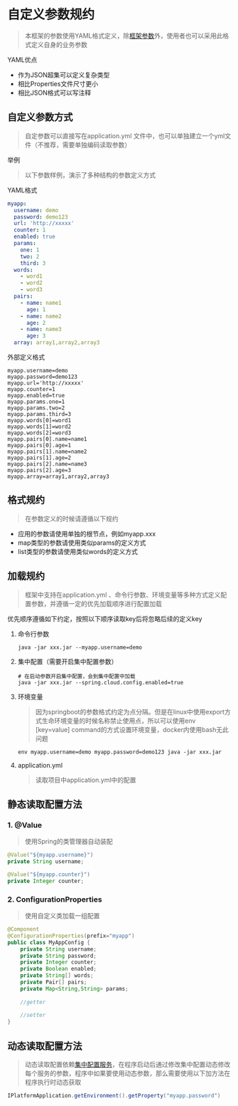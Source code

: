 # 自定义参数规约

> 本框架的参数使用YAML格式定义，除[框架参数](../../Properties.md)外，使用者也可以采用此格式定义自身的业务参数

YAML优点

* 作为JSON超集可以定义复杂类型
* 相比Properties文件尺寸更小
* 相比JSON格式可以写注释

## 自定义参数方式

> 自定参数可以直接写在application.yml 文件中，也可以单独建立一个yml文件（不推荐，需要单独编码读取参数）

举例

> 以下参数样例，演示了多种结构的参数定义方式

YAML格式

```yaml
myapp:
  username: demo
  password: demo123
  url: 'http://xxxxx'
  counter: 1
  enabled: true
  params:
    one: 1
    two: 2
    third: 3
  words:
    - word1
    - word2
    - word3
  pairs:
    - name: name1
      age: 1
    - name: name2
      age: 2
    - name: name3
      age: 3
  array: array1,array2,array3
```

外部定义格式

```properties
myapp.username=demo
myapp.password=demo123
myapp.url='http://xxxxx'
myapp.counter=1
myapp.enabled=true
myapp.params.one=1
myapp.params.two=2
myapp.params.third=3
myapp.words[0]=word1
myapp.words[1]=word2
myapp.words[2]=word3
myapp.pairs[0].name=name1
myapp.pairs[0].age=1
myapp.pairs[1].name=name2
myapp.pairs[1].age=2
myapp.pairs[2].name=name3
myapp.pairs[2].age=3
myapp.array=array1,array2,array3
```

## 格式规约

> 在参数定义的时候请遵循以下规约

* 应用的参数请使用单独的根节点，例如myapp.xxx
* map类型的参数请使用类似params的定义方式
* list类型的参数请使用类似words的定义方式

## 加载规约

> 框架中支持在application.yml 、命令行参数、环境变量等多种方式定义配置参数，并遵循一定的优先加载顺序进行配置加载

优先顺序遵循如下约定，按照以下顺序读取key后将忽略后续的定义key

1. 命令行参数

   ```shell
   java -jar xxx.jar --myapp.username=demo
   ```

2. 集中配置（需要开启集中配置参数）

   ```properties
   # 在启动参数开启集中配置，会到集中配置中加载
   java -jar xxx.jar --spring.cloud.config.enabled=true
   ```

3. 环境变量

   > 因为springboot的参数格式约定为点分隔。但是在linux中使用export方式生命环境变量的时候名称禁止使用点，所以可以使用env [key=value] command的方式设置环境变量，docker内使用bash无此问题

   ```shell
   env myapp.username=demo myapp.password=demo123 java -jar xxx.jar
   ```

4. application.yml

   > 读取项目中application.yml中的配置

## 静态读取配置方法

### 1. @Value

> 使用Spring的类管理器自动装配

```java
@Value("${myapp.username}")
private String username;

@Value("${myapp.counter}")
private Integer counter;
```

### 2. ConfigurationProperties

> 使用自定义类加载一组配置

```java
@Component
@ConfigurationProperties(prefix="myapp")
public class MyAppConfig {
    private String username;
    private String password;
    private Integer counter;
    private Boolean enabled;
    private String[] words;
    private Pair[] pairs;
    private Map<String,String> params;
    
    //getter
    
    //setter
}
```

## 动态读取配置方法

> 动态读取配置依赖[集中配置服务](../config/README.md)，在程序启动后通过修改集中配置动态修改每个服务的参数，程序中如果要使用动态参数，那么需要使用以下加方法在程序执行时动态获取

```java
IPlatformApplication.getEnvironment().getProperty("myapp.password")
```





